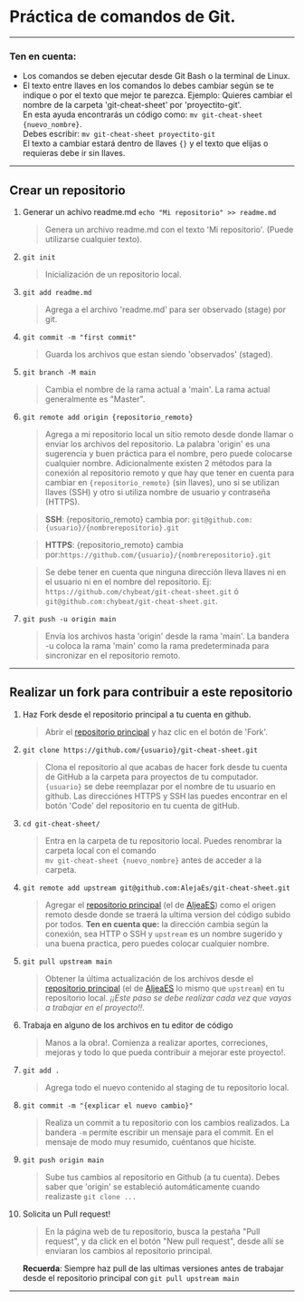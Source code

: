 # Práctica de comandos de Git.

---

### Ten en cuenta:

-   Los comandos se deben ejecutar desde Git Bash o la terminal de Linux.
-   El texto entre llaves en los comandos lo debes cambiar según se te indique o por el texto que mejor te parezca.
    Ejemplo:
    Quieres cambiar el nombre de la carpeta 'git-cheat-sheet' por 'proyectito-git'.
    \
     En esta ayuda encontrarás un código como: `mv git-cheat-sheet {nuevo_nombre}`.
    \
    Debes escribir: `mv git-cheat-sheet proyectito-git`
    \
    El texto a cambiar estará dentro de llaves `{}` y el texto que elijas o requieras debe ir sin llaves.

---

## Crear un repositorio

1. Generar un achivo readme.md
   `echo "Mi repositorio" >> readme.md`

    > Genera un archivo readme.md con el texto 'Mi repositorio'. (Puede utilizarse cualquier texto).

1. `git init`

    > Inicialización de un repositorio local.

1. `git add readme.md`

    > Agrega a el archivo 'readme.md' para ser observado (stage) por git.

1. `git commit -m "first commit"`

    > Guarda los archivos que estan siendo 'observados' (staged).

1. `git branch -M main`

    > Cambia el nombre de la rama actual a 'main'. La rama actual generalmente es "Master".

1. `git remote add origin {repositorio_remoto}`

    > Agrega a mi repositorio local un sitio remoto desde donde llamar o enviar los archivos del repositorio. La palabra 'origin' es una sugerencia y buen práctica para el nombre, pero puede colocarse cualquier nombre. Adicionalmente existen 2 métodos para la conexión al repositorio remoto y que hay que tener en cuenta para cambiar en `{repositorio_remoto}` (sin llaves), uno si se utilizan llaves (SSH) y otro si utiliza nombre de usuario y contraseña (HTTPS).

    > **SSH**: {repositorio_remoto} cambia por: `git@github.com:{usuario}/{nombrerepositorio}.git`

    > **HTTPS**: {repositorio_remoto} cambia por:`https://github.com/{usuario}/{nombrerepositorio}.git`

    > Se debe tener en cuenta que ninguna dirección lleva llaves ni en el usuario ni en el nombre del repositorio. Ej: `https://github.com/chybeat/git-cheat-sheet.git` ó `git@github.com:chybeat/git-cheat-sheet.git`.

1. `git push -u origin main`
    > Envía los archivos hasta 'origin' desde la rama 'main'. La bandera -u coloca la rama 'main' como la rama predeterminada para sincronizar en el repositorio remoto.

---

## Realizar un fork para contribuir a este repositorio

1. Haz Fork desde el repositorio principal a tu cuenta en github.

    > Abrir el [repositorio principal](https://github.com/AlejaEs/git-cheat-sheet) y haz clic en el botón de 'Fork'.

1. `git clone https://github.com/{usuario}/git-cheat-sheet.git`

    > Clona el repositorio al que acabas de hacer fork desde tu cuenta de GitHub a la carpeta para proyectos de tu computador. `{usuario}` se debe reemplazar por el nombre de tu usuario en github. Las direcciónes HTTPS y SSH las puedes encontrar en el botón 'Code' del repositorio en tu cuenta de gitHub.

1. `cd git-cheat-sheet/`

    > Entra en la carpeta de tu repositorio local. Puedes renombrar la carpeta local con el comando
    > \
    > `mv git-cheat-sheet {nuevo_nombre}`
    > antes de acceder a la carpeta.

1. `git remote add upstream git@github.com:AlejaEs/git-cheat-sheet.git`

    > Agregar el [repositorio principal](https://github.com/AlejaEs/git-cheat-sheet) (el de [AljeaES](https://github.com/AlejaEs)) como el origen remoto desde donde se traerá la ultima version del código subido por todos. **Ten en cuenta que:** la dirección cambia según la conexión, sea HTTP o SSH y `upstream` es un nombre sugerido y una buena practica, pero puedes colocar cualquier nombre.

1. `git pull upstream main`

    > Obtener la última actualización de los archivos desde el [repositorio principal](https://github.com/AlejaEs/git-cheat-sheet) (el de [AljeaES](https://github.com/AlejaEs) lo mismo que `upstream`) en tu repositorio local. _¡¡Este paso se debe realizar cada vez que vayas a trabajar en el proyecto!!_.

1. Trabaja en alguno de los archivos en tu editor de código

    > Manos a la obra!. Comienza a realizar aportes, correciones, mejoras y todo lo que pueda contribuir a mejorar este proyecto!.

1. `git add .`

    > Agrega todo el nuevo contenido al staging de tu repositorio local.

1. `git commit -m "{explicar el nuevo cambio}"`

    > Realiza un commit a tu repositorio con los cambios realizados. La bandera `-m` permite escribir un mensaje para el commit. En el mensaje de modo muy resumido, cuéntanos que hiciste.

1. `git push origin main`

    > Sube tus cambios al repositorio en Github (a tu cuenta). Debes saber que 'origin' se estableció automáticamente cuando realizaste `git clone ...`

1. Solicita un Pull request!

    > En la página web de tu repositorio, busca la pestaña "Pull request", y da click en el botón "New pull request", desde allí se enviaran los cambios al repositorio principal.

    **Recuerda**: Siempre haz pull de las ultimas versiones antes de trabajar desde el repositorio principal con `git pull upstream main`

---
